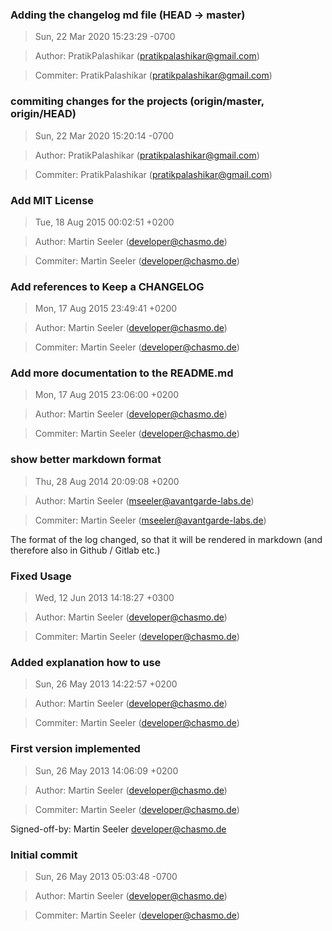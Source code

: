 ### Adding the changelog md file (HEAD -> master)
>Sun, 22 Mar 2020 15:23:29 -0700

>Author: PratikPalashikar (pratikpalashikar@gmail.com)

>Commiter: PratikPalashikar (pratikpalashikar@gmail.com)




### commiting changes for the projects (origin/master, origin/HEAD)
>Sun, 22 Mar 2020 15:20:14 -0700

>Author: PratikPalashikar (pratikpalashikar@gmail.com)

>Commiter: PratikPalashikar (pratikpalashikar@gmail.com)




### Add MIT License
>Tue, 18 Aug 2015 00:02:51 +0200

>Author: Martin Seeler (developer@chasmo.de)

>Commiter: Martin Seeler (developer@chasmo.de)




### Add references to Keep a CHANGELOG
>Mon, 17 Aug 2015 23:49:41 +0200

>Author: Martin Seeler (developer@chasmo.de)

>Commiter: Martin Seeler (developer@chasmo.de)




### Add more documentation to the README.md
>Mon, 17 Aug 2015 23:06:00 +0200

>Author: Martin Seeler (developer@chasmo.de)

>Commiter: Martin Seeler (developer@chasmo.de)




### show better markdown format
>Thu, 28 Aug 2014 20:09:08 +0200

>Author: Martin Seeler (mseeler@avantgarde-labs.de)

>Commiter: Martin Seeler (mseeler@avantgarde-labs.de)

The format of the log changed, so that it will be rendered in markdown (and therefore also in Github / Gitlab etc.)



### Fixed Usage
>Wed, 12 Jun 2013 14:18:27 +0300

>Author: Martin Seeler (developer@chasmo.de)

>Commiter: Martin Seeler (developer@chasmo.de)




### Added explanation how to use
>Sun, 26 May 2013 14:22:57 +0200

>Author: Martin Seeler (developer@chasmo.de)

>Commiter: Martin Seeler (developer@chasmo.de)




### First version implemented
>Sun, 26 May 2013 14:06:09 +0200

>Author: Martin Seeler (developer@chasmo.de)

>Commiter: Martin Seeler (developer@chasmo.de)

Signed-off-by: Martin Seeler <developer@chasmo.de>



### Initial commit
>Sun, 26 May 2013 05:03:48 -0700

>Author: Martin Seeler (developer@chasmo.de)

>Commiter: Martin Seeler (developer@chasmo.de)




